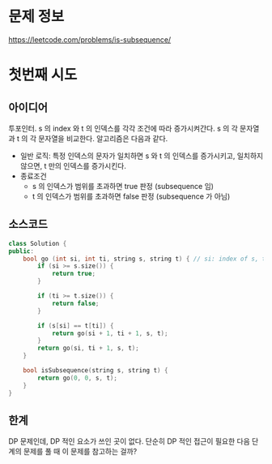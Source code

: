# 문제 정보

https://leetcode.com/problems/is-subsequence/

# 첫번째 시도

## 아이디어

투포인터. s 의 index 와 t 의 인덱스를 각각 조건에 따라 증가시켜간다. s 의 각 문자열과 t 의 각 문자열을 비교한다. 알고리즘은 다음과 같다.

- 일반 로직: 특정 인덱스의 문자가 일치하면 s 와 t 의 인덱스를 증가시키고, 일치하지 않으면, t 만의 인덱스를 증가시킨다.
- 종료조건
  - s 의 인덱스가 범위를 초과하면 true 판정 (subsequence 임)
  - t 의 인덱스가 범위를 초과하면 false 판정 (subsequence 가 아님)

## 소스코드

```cpp
class Solution {
public:
    bool go (int si, int ti, string s, string t) { // si: index of s, ti: index of t
        if (si >= s.size()) {
            return true;
        }

        if (ti >= t.size()) {
            return false;
        }

        if (s[si] == t[ti]) {
            return go(si + 1, ti + 1, s, t);
        }
        return go(si, ti + 1, s, t);
    }

    bool isSubsequence(string s, string t) {
        return go(0, 0, s, t);
    }
}
```

## 한계

DP 문제인데, DP 적인 요소가 쓰인 곳이 없다. 단순히 DP 적인 접근이 필요한 다음 단계의 문제를 풀 때 이 문제를 참고하는 걸까?
